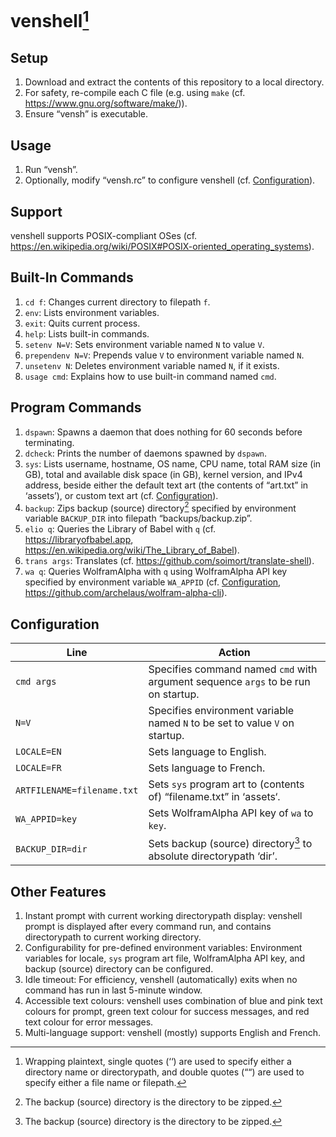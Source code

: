 # venshell[^0]

## Setup
1. Download and extract the contents of this repository to a local directory.
2. For safety, re-compile each C file (e.g. using `make` (cf. https://www.gnu.org/software/make/)).
3. Ensure “vensh” is executable.

## Usage
1. Run “vensh”.
2. Optionally, modify “vensh.rc” to configure venshell (cf. [Configuration](#Configuration)).

## Support
venshell supports POSIX-compliant OSes (cf. https://en.wikipedia.org/wiki/POSIX#POSIX-oriented_operating_systems).

## Built-In Commands
1. `cd f`: Changes current directory to filepath `f`.
2. `env`: Lists environment variables.
3. `exit`: Quits current process.
4. `help`: Lists built-in commands.
5. `setenv N=V`: Sets environment variable named `N` to value `V`.
6. `prependenv N=V`: Prepends value `V` to environment variable named `N`.
7. `unsetenv N`: Deletes environment variable named `N`, if it exists.
8. `usage cmd`: Explains how to use built-in command named `cmd`.

## Program Commands
1. `dspawn`: Spawns a daemon that does nothing for 60 seconds before terminating.
2. `dcheck`: Prints the number of daemons spawned by `dspawn`.
3. `sys`: Lists username, hostname, OS name, CPU name, total RAM size (in GB), total and available disk space (in GB), kernel version, and IPv4 address, beside either the default text art (the contents of “art.txt” in ‘assets’), or custom text art (cf. [Configuration](#Configuration)).
4. `backup`: Zips backup (source) directory[^1] specified by environment variable `BACKUP_DIR` into filepath “backups/backup.zip”.
5. `elio q`: Queries the Library of Babel with `q` (cf. https://libraryofbabel.app, https://en.wikipedia.org/wiki/The_Library_of_Babel).
6. `trans args`: Translates (cf. https://github.com/soimort/translate-shell).
7. `wa q`: Queries WolframAlpha with `q` using WolframAlpha API key specified by environment variable `WA_APPID` (cf. [Configuration](#Configuration), https://github.com/archelaus/wolfram-alpha-cli).

## Configuration
| Line                       | Action                                                                            |
| -------------------------- | --------------------------------------------------------------------------------- |
| `cmd args`                 | Specifies command named `cmd` with argument sequence `args` to be run on startup. |
| `N=V`                      | Specifies environment variable named `N` to be set to value `V` on startup.       |
| `LOCALE=EN`                | Sets language to English.                                                         |
| `LOCALE=FR`                | Sets language to French.                                                          |
| `ARTFILENAME=filename.txt` | Sets `sys` program art to (contents of) “filename.txt” in ‘assets‘.               |
| `WA_APPID=key`             | Sets WolframAlpha API key of `wa` to `key`.                                       |
| `BACKUP_DIR=dir`           | Sets backup (source) directory[^1] to absolute directorypath ‘dir’.               |

## Other Features
1. Instant prompt with current working directorypath display: venshell prompt is displayed after every command run, and contains directorypath to current working directory.
2. Configurability for pre-defined environment variables: Environment variables for locale, `sys` program art file, WolframAlpha API key, and backup (source) directory can be configured.
3. Idle timeout: For efficiency, venshell (automatically) exits when no command has run in last 5-minute window.
4. Accessible text colours: venshell uses combination of blue and pink text colours for prompt, green text colour for success messages, and red text colour for error messages.
5. Multi-language support: venshell (mostly) supports English and French.


[^0]: Wrapping plaintext, single quotes (‘‘) are used to specify either a directory name or directorypath, and double quotes (““) are used to specify either a file name or filepath.
[^1]: The backup (source) directory is the directory to be zipped.

